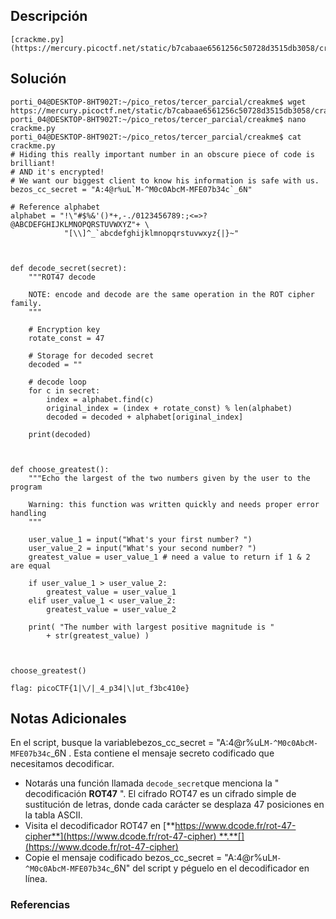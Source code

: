 ## Descripción 
```
[crackme.py](https://mercury.picoctf.net/static/b7cabaae6561256c50728d3515db3058/crackme.py)
```
[](https://github.com/armandoportillo0101/Seguridad-de-Redes/blob/main/Plantilla.md#objetivo)
## Solución
```
porti_04@DESKTOP-8HT902T:~/pico_retos/tercer_parcial/creakme$ wget https://mercury.picoctf.net/static/b7cabaae6561256c50728d3515db3058/crackme.py
porti_04@DESKTOP-8HT902T:~/pico_retos/tercer_parcial/creakme$ nano crackme.py
porti_04@DESKTOP-8HT902T:~/pico_retos/tercer_parcial/creakme$ cat crackme.py
# Hiding this really important number in an obscure piece of code is brilliant!
# AND it's encrypted!
# We want our biggest client to know his information is safe with us.
bezos_cc_secret = "A:4@r%uL`M-^M0c0AbcM-MFE07b34c`_6N"

# Reference alphabet
alphabet = "!\"#$%&'()*+,-./0123456789:;<=>?@ABCDEFGHIJKLMNOPQRSTUVWXYZ"+ \
            "[\\]^_`abcdefghijklmnopqrstuvwxyz{|}~"



def decode_secret(secret):
    """ROT47 decode

    NOTE: encode and decode are the same operation in the ROT cipher family.
    """

    # Encryption key
    rotate_const = 47

    # Storage for decoded secret
    decoded = ""

    # decode loop
    for c in secret:
        index = alphabet.find(c)
        original_index = (index + rotate_const) % len(alphabet)
        decoded = decoded + alphabet[original_index]

    print(decoded)



def choose_greatest():
    """Echo the largest of the two numbers given by the user to the program

    Warning: this function was written quickly and needs proper error handling
    """

    user_value_1 = input("What's your first number? ")
    user_value_2 = input("What's your second number? ")
    greatest_value = user_value_1 # need a value to return if 1 & 2 are equal

    if user_value_1 > user_value_2:
        greatest_value = user_value_1
    elif user_value_1 < user_value_2:
        greatest_value = user_value_2

    print( "The number with largest positive magnitude is "
        + str(greatest_value) )



choose_greatest()

flag: picoCTF{1|\/|_4_p34|\|ut_f3bc410e}
```
[](https://github.com/armandoportillo0101/Seguridad-de-Redes/blob/main/Plantilla.md#soluci%C3%B3n)

## Notas Adicionales
En el script, busque la variablebezos_cc_secret = "A:4@r%uL`M-^M0c0AbcM-MFE07b34c`_6N . Esta contiene el mensaje secreto codificado que necesitamos decodificar.

- Notarás una función llamada `decode_secret`que menciona la " decodificación **ROT47** ". El cifrado ROT47 es un cifrado simple de sustitución de letras, donde cada carácter se desplaza 47 posiciones en la tabla ASCII.
- Visita el decodificador ROT47 en [**https://www.dcode.fr/rot-47-cipher**](https://www.dcode.fr/rot-47-cipher) **.**[](https://www.dcode.fr/rot-47-cipher)
- Copie el mensaje codificado bezos_cc_secret = "A:4@r%uL`M-^M0c0AbcM-MFE07b34c`_6N" del script y péguelo en el decodificador en línea.
[](https://github.com/armandoportillo0101/Seguridad-de-Redes/blob/main/Plantilla.md#notas-adicionales)

### Referencias